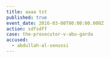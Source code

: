 ```yaml
---
title: aaaa tst
published: true
event_date: 2016-03-08T00:00:00.000Z
action: sdfsdff
case: the-prosecutor-v-abu-garda
accused:
  - abdullah-al-senussi
---
```



